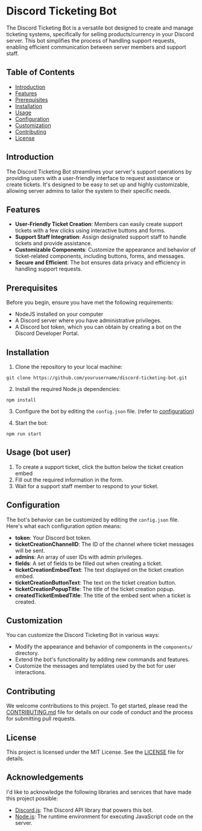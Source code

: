 # Discord Ticketing Bot

The Discord Ticketing Bot is a versatile bot designed to create and manage ticketing systems, specifically for selling products/currency in your Discord server. This bot simplifies the process of handling support requests, enabling efficient communication between server members and support staff.

## Table of Contents
- [Introduction](#introduction)
- [Features](#features)
- [Prerequisites](#prerequisites)
- [Installation](#installation)
- [Usage](#usage)
- [Configuration](#configuration)
- [Customization](#customization)
- [Contributing](#contributing)
- [License](#license)

## Introduction

The Discord Ticketing Bot streamlines your server's support operations by providing users with a user-friendly interface to request assistance or create tickets. It's designed to be easy to set up and highly customizable, allowing server admins to tailor the system to their specific needs.

## Features

- **User-Friendly Ticket Creation**: Members can easily create support tickets with a few clicks using interactive buttons and forms.
- **Support Staff Integration**: Assign designated support staff to handle tickets and provide assistance.
- **Customizable Components**: Customize the appearance and behavior of ticket-related components, including buttons, forms, and messages.
- **Secure and Efficient**: The bot ensures data privacy and efficiency in handling support requests.

## Prerequisites

Before you begin, ensure you have met the following requirements:

- NodeJS installed on your computer
- A Discord server where you have administrative privileges.
- A Discord bot token, which you can obtain by creating a bot on the Discord Developer Portal.

## Installation

1. Clone the repository to your local machine:
```
git clone https://github.com/yourusername/discord-ticketing-bot.git
```

2. Install the required Node.js dependencies:
```
npm install
```

3. Configure the bot by editing the `config.json` file. (refer to [configuration](#configuration))

4. Start the bot:
```
npm run start
```


## Usage (bot user)

1. To create a support ticket, click the button below the ticket creation embed
2. Fill out the required information in the form.
3. Wait for a support staff member to respond to your ticket.

## Configuration

The bot's behavior can be customized by editing the `config.json` file. Here's what each configuration option means:

- **token**: Your Discord bot token.
- **ticketCreationChannelID**: The ID of the channel where ticket messages will be sent.
- **admins**: An array of user IDs with admin privileges.
- **fields**: A set of fields to be filled out when creating a ticket.
- **ticketCreationEmbedText**: The text displayed on the ticket creation embed.
- **ticketCreationButtonText**: The text on the ticket creation button.
- **ticketCreationPopupTitle**: The title of the ticket creation popup.
- **createdTicketEmbedTitle**: The title of the embed sent when a ticket is created.


## Customization

You can customize the Discord Ticketing Bot in various ways:

- Modify the appearance and behavior of components in the `components/` directory.
- Extend the bot's functionality by adding new commands and features.
- Customize the messages and templates used by the bot for user interactions.

## Contributing

We welcome contributions to this project. To get started, please read the [CONTRIBUTING.md](CONTRIBUTING.md) file for details on our code of conduct and the process for submitting pull requests.

## License

This project is licensed under the MIT License. See the [LICENSE](LICENSE) file for details.

## Acknowledgements

I'd like to acknowledge the following libraries and services that have made this project possible:

- [Discord.js](https://discord.js.org/): The Discord API library that powers this bot.
- [Node.js](https://nodejs.org/): The runtime environment for executing JavaScript code on the server.
